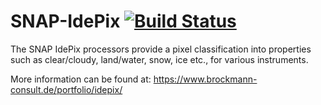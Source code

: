 SNAP-IdePix [![Build Status](https://travis-ci.org/bcdev/snap-idepix.svg?branch=master)](https://travis-ci.org/bcdev/snap-idepix)
===========

The SNAP IdePix processors provide a pixel classification into properties such as clear/cloudy, land/water, snow, 
ice etc., for various instruments. 

More information can be found at: https://www.brockmann-consult.de/portfolio/idepix/
